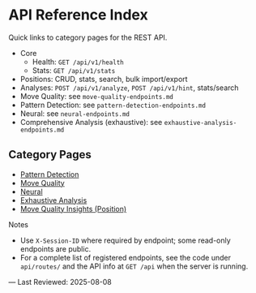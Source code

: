 # API Reference Index

Quick links to category pages for the REST API.

- Core
  - Health: `GET /api/v1/health`
  - Stats: `GET /api/v1/stats`
- Positions: CRUD, stats, search, bulk import/export
- Analyses: `POST /api/v1/analyze`, `POST /api/v1/hint`, stats/search
- Move Quality: see `move-quality-endpoints.md`
- Pattern Detection: see `pattern-detection-endpoints.md`
- Neural: see `neural-endpoints.md`
- Comprehensive Analysis (exhaustive): see `exhaustive-analysis-endpoints.md`

## Category Pages
- [Pattern Detection](pattern-detection-endpoints.md)
- [Move Quality](move-quality-endpoints.md)
- [Neural](neural-endpoints.md)
- [Exhaustive Analysis](exhaustive-analysis-endpoints.md)
- [Move Quality Insights (Position)](exhaustive-analysis-endpoints.md#analysis-object)

Notes
- Use `X-Session-ID` where required by endpoint; some read-only endpoints are public.
- For a complete list of registered endpoints, see the code under `api/routes/` and the API info at `GET /api` when the server is running.
 
—
Last Reviewed: 2025-08-08
